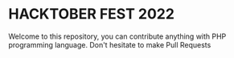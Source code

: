 # HACKTOBER FEST 2022
Welcome to this repository, you can contribute anything with PHP programming language. Don't hesitate to make Pull Requests
